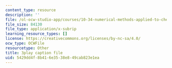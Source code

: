 ```yaml
---
content_type: resource
description: ''
file: /ol-ocw-studio-app/courses/10-34-numerical-methods-applied-to-chemical-engineering-fall-2015/5429dd4f8b416e3538e849cab823e1ea_KFq33hsMxr4.srt
file_size: 84130
file_type: application/x-subrip
learning_resource_types: []
license: https://creativecommons.org/licenses/by-nc-sa/4.0/
ocw_type: OCWFile
resourcetype: Other
title: 3play caption file
uid: 5429dd4f-8b41-6e35-38e8-49cab823e1ea
---
```

